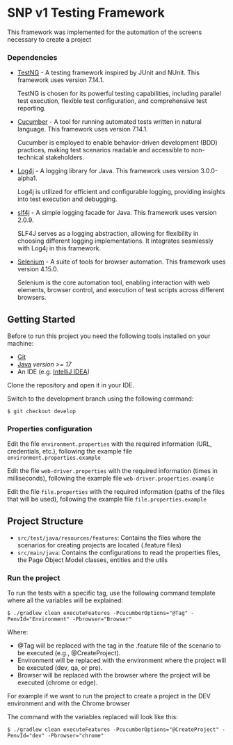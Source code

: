 # SNP v1 Testing Framework

This framework was implemented for the automation of the screens necessary to create a project

### Dependencies

* [TestNG](https://testng.org/) - A testing framework inspired by JUnit and NUnit. This framework uses version 7.14.1.

  TestNG is chosen for its powerful testing capabilities, including parallel test execution, flexible test configuration, and comprehensive test reporting.

* [Cucumber](https://cucumber.io/) - A tool for running automated tests written in natural language. This framework uses version 7.14.1.

  Cucumber is employed to enable behavior-driven development (BDD) practices, making test scenarios readable and accessible to non-technical stakeholders.

* [Log4j](https://logging.apache.org/log4j/) - A logging library for Java. This framework uses version 3.0.0-alpha1.

  Log4j is utilized for efficient and configurable logging, providing insights into test execution and debugging.

* [slf4j](https://www.slf4j.org/) - A simple logging facade for Java. This framework uses version 2.0.9.

  SLF4J serves as a logging abstraction, allowing for flexibility in choosing different logging implementations. It integrates seamlessly with Log4j in this framework.

* [Selenium](https://www.selenium.dev/) - A suite of tools for browser automation. This framework uses version 4.15.0.

  Selenium is the core automation tool, enabling interaction with web elements, browser control, and execution of test scripts across different browsers.

## Getting Started

Before to run this project you need the following tools installed on your machine:

* [Git](https://git-scm.com/)
* [Java](https://www.java.com/) _version >= 17_
* An IDE (e.g. [IntelliJ IDEA](https://www.jetbrains.com/idea/))

Clone the repository and open it in your IDE.

Switch to the development branch using the following command:

```
$ git checkout develop
```

### Properties configuration

Edit the file `environment.properties` with the required information (URL, credentials, etc.), following the example file `environment.properties.example`

Edit the file `web-driver.properties` with the required information (times in milliseconds), following the example file `web-driver.properties.example`

Edit the file `file.properties` with the required information (paths of the files that will be used), following the example file `file.properties.example`

## Project Structure

- `src/test/java/resources/features`: Contains the files where the scenarios for creating projects are located (.feature files)
- `src/main/java`: Contains the configurations to read the properties files, the Page Object Model classes, entities and the utils

### Run the project

To run the tests with a specific tag, use the following command template where all the variables will be explained:

```
$ ./gradlew clean executeFeatures -PcucumberOptions="@Tag" -PenvId="Environment" -Pbrowser="Browser"
```

Where:

- @Tag will be replaced with the tag in the .feature file of the scenario to be executed (e.g., @CreateProject).
- Environment will be replaced with the environment where the project will be executed (dev, qa, or pre).
- Browser will be replaced with the browser where the project will be executed (chrome or edge).

For example if we want to run the project to create a project in the DEV environment and with the Chrome browser

The command with the variables replaced will look like this:

```
$ ./gradlew clean executeFeatures -PcucumberOptions="@CreateProject" -PenvId="dev" -Pbrowser="chrome"
```
